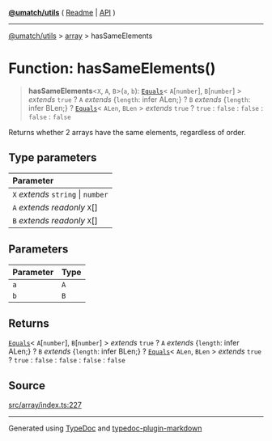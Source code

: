 [**@umatch/utils**](../../README.md) ( [Readme](../../README.md) \| [API](../../API.md) )

---

[@umatch/utils](../../API.md) > [array](../README.md) > hasSameElements

# Function: hasSameElements()

> **hasSameElements**\<`X`, `A`, `B`\>(`a`, `b`): [`Equals`](../../index/type-aliases/type-alias.Equals.md)\< `A`[`number`], `B`[`number`] \> _extends_ `true` ? `A` _extends_ \{`length`: infer ALen;} ? `B` _extends_ \{`length`: infer BLen;} ? [`Equals`](../../index/type-aliases/type-alias.Equals.md)\< `ALen`, `BLen` \> _extends_ `true` ? `true` : `false` : `false` : `false` : `false`

Returns whether 2 arrays have the same elements, regardless of order.

## Type parameters

| Parameter                          |
| :--------------------------------- |
| `X` _extends_ `string` \| `number` |
| `A` _extends_ _readonly_ `X`[]     |
| `B` _extends_ _readonly_ `X`[]     |

## Parameters

| Parameter | Type |
| :-------- | :--- |
| `a`       | `A`  |
| `b`       | `B`  |

## Returns

[`Equals`](../../index/type-aliases/type-alias.Equals.md)\< `A`[`number`], `B`[`number`] \> _extends_ `true` ? `A` _extends_ \{`length`: infer ALen;} ? `B` _extends_ \{`length`: infer BLen;} ? [`Equals`](../../index/type-aliases/type-alias.Equals.md)\< `ALen`, `BLen` \> _extends_ `true` ? `true` : `false` : `false` : `false` : `false`

## Source

[src/array/index.ts:227](https://github.com/umatch-oficial/utils/blob/00cf87f/src/array/index.ts#L227)

---

Generated using [TypeDoc](https://typedoc.org/) and [typedoc-plugin-markdown](https://www.npmjs.com/package/typedoc-plugin-markdown)
